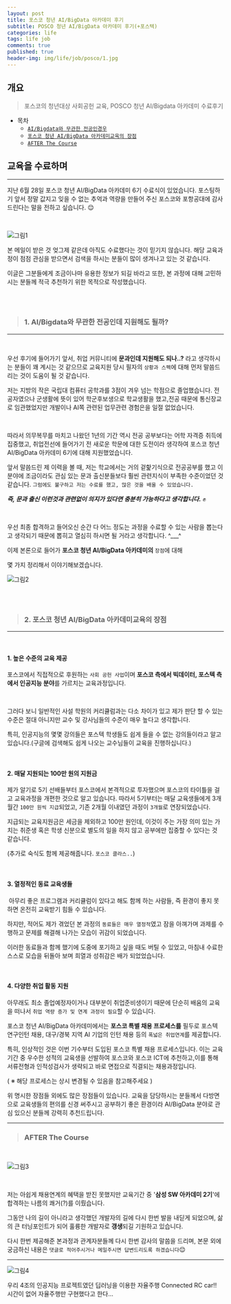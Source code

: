 ```yaml
---
layout: post
title: 포스코 청년 AI/BigData 아카데미 후기
subtitle: POSCO 청년 AI/BigData 아카데미 후기(+포스텍)
categories: life
tags: life job
comments: true
published: true
header-img: img/life/job/posco/1.jpg
---
```


## 개요
> 포스코의 청년대상 사회공헌 교육, POSCO 청년 AI/Bigdata 아카데미 수료후기
  
- 목차
	- [`AI/Bigdata와 무관한 전공인경우`](#1.-AI/Bigdata와-무관한-전공인데-지원해도-될까?)
	- [`포스코 청년 AI/BigData 아카데미교육의 장점`](#2.-포스코-청년-AI/BigData-아카데미교육의-장점)
	- [`AFTER The Course`](#AFTER-The-Course)
  
## 교육을 수료하며
---
지난 6월 28일 포스코 청년 AI/BigData 아카데미 6기 수료식이 있었습니다. 포스팅하기 앞서 정말 값지고 잊을 수 없는 추억과 역량을 만들어 주신 포스코와 포항공대에 감사드린다는 말을 전하고 싶습니다. 😌

<br>



![그림1](/assets/img/life/job/posco/2.png)

본 메일이 받은 것 엊그제 같은데 아직도 수료했다는 것이 믿기지 않습니다. 해당 교육과정이 점점 관심을 받으면서 검색을 하시는 분들이 많이 생겨나고 있는 것 같습니다.

이글은 그분들에게 조금이나마 유용한 정보가 되길 바라고 또한, 본 과정에 대해 고민하시는 분들께 적극 추천하기 위한 목적으로 작성했습니다.

<br><br>



> ### 1. AI/Bigdata와 무관한 전공인데 지원해도 될까?

---

<br>

우선 후기에 들어가기 앞서, 취업 커뮤니티에 **문과인데 지원해도 되나..?** 라고 생각하시는 분들이 꽤 계시는 것 같으므로 교육지원 당시 필자의 `상황과 스펙`에 대해 먼저 말씀드리는 것이 도움이 될 것 같습니다.

저는 지방의 작은 국립대 컴퓨터 공학과를 3점이 겨우 넘는 학점으로 졸업했습니다. 전공자였으나 군생활에 뜻이 있어 학군후보생으로 학교생활을 했고,전공 때문에 통신장교로 임관했었지만 개발이나 AI쪽 관련된 업무관련 경험은을 일절 없었습니다.

<br>

따라서 의무복무를 마치고 나왔던 1년의 기간 역시 전공 공부보다는 어학 자격증 취득에 집중했고, 취업전선에 들어가기 전 새로운 학문에 대한 도전이라 생각하여 포스코 청년 AI/BigData 아카데미 6기에 대해 지원했었습니다.

앞서 말씀드린 제 이력을 볼 때, 저는 학교에서는 거의 겉핥기식으로 전공공부를 했고 이 분야에 조금이라도 관심 있는 문과 출신분들보다 훨씬 관련지식이 부족한 수준이었던 것 같습니다. `그럼에도 불구하고 저는 수료를 했고, 많은 것을 배울 수 있었습니다.`

_**즉, 문과 출신 이런것과 관련없이 의지가 있다면 충분히 가능하다고 생각합니다.**_	&#9994;

<br>

우선 최종 합격하고 들어오신 순간 다 어느 정도는 과정을 수료할 수 있는 사람을 뽑는다고 생각되기 때문에 뽑히고 열심히 하시면 될 거라고 생각합니다. ^___^

이제 본론으로 들어가 **포스코 청년 AI/BigData 아카데미의** `장점`에 대해

몇 가지 정리해서 이야기해보겠습니다.

![그림2](/assets/img/life/job/posco/1.jpg)

<br><br>

> ### 2. 포스코 청년 AI/BigData 아카데미교육의 장점

---
<br>

#### **1\. 높은 수준의 교육 제공** 

포스코에서 직접적으로 후원하는 `사회 공헌 사업`이며 **포스코 측에서 빅데이터, 포스텍 측에서 인공지능 분야**를 가르치는 교육과정입니다.

<br>

그러다 보니 일반적인 사설 학원의 커리큘럼과는 다소 차이가 있고 제가 판단 할 수 있는 수준은 절대 아니지만 교수 및 강사님들의 수준이 매우 높다고 생각합니다.

특히, 인공지능의 몇몇 강의들은 포스텍 학생들도 쉽게 들을 수 없는 강의들이라고 알고 있습니다.(구글에 검색해도 쉽게 나오는 교수님들이 교육을 진행하십니다.)

<br>

#### **2\. 매달 지원되는 100만 원의 지원금**

제가 알기로 5기 선배들부터 포스코에서 본격적으로 투자했으며 포스코의 타이틀을 걸고 교육과정을 개편한 것으로 알고 있습니다. 따라서 5기부터는 매달 교육생들에게 3개월간 `100만 원씩 지급`되었고, 기존 2개월 이내였던 과정이 `3개월`로 연장되었습니다.

지급되는 교육지원금은 세금을 제외하고 100만 원인데, 이것이 주는 가장 의미 있는 가치는 취준생 혹은 학생 신분으로 별도의 일을 하지 않고 공부에만 집중할 수 있다는 것 같습니다.

(추가로 숙식도 함께 제공해줍니다. `포스코 클라스..`)

<br>

#### **3\. 열정적인 동료 교육생들**

 아무리 좋은 프로그램과 커리큘럼이 있다고 해도 함께 하는 사람들, 즉 환경이 좋지 못하면 온전히 교육받기 힘들 수 있습니다.

하지만, 적어도 제가 겪었던 본 과정의 `동료들은 매우 열정적`였고 잠을 아껴가며 과제를 수행하고 문제를 해결해 나가는 모습이 귀감이 되었습니다.

이러한 동료들과 함께 했기에 도중에 포기하고 싶을 때도 버틸 수 있었고, 마침내 수료한 스스로 모습을 뒤돌아 보며 희열과 성취감은 배가 되었었습니다.

<br>

#### **4\. 다양한 취업 활동 지원**

아무래도 최소 졸업예정자이거나 대부분이 취업준비생이기 때문에 단순히 배움의 교육을 떠나서 `취업 역량 증가 및 연계 과정이 필요`할 수 있습니다.

포스코 청년 AI/BigData 아카데미에서는 **포스코 특별 채용 프로세스를** 필두로 포스텍 연구인턴 채용, 대구/경북 지역 AI 기업의 인턴 채용 등의 `폭넓은 취업연계`를 제공합니다.

특히, 인상적인 것은 이번 기수부터 도입된 포스코 특별 채용 프로세스입니다. 이는 교육기간 중 우수한 성적의 교육생을 선발하여 포스코와 포스코 ICT에 추천하고,이를 통해 서류전형과 인적성검사가 생략되고 바로 면접으로 직결되는 채용과정입니다.

( ※ 해당 프로세스는 상시 변경될 수 있음을 참고해주세요 )

위 명시한 장점들 외에도 많은 장점들이 있습니다. 교육을 담당하시는 분들께서 다방면으로 교육생들의 편의를 신경 써주시고 공부하기 좋은 환경이라 AI/BigData 분야로 관심 있으신 분들께 강력히 추천드립니다.

---

> ### AFTER The Course

<br>

![그림3](/assets/img/life/job/posco/3.jpg)

<br>

저는 아쉽게 채용연계의 혜택을 받진 못했지만 교육기간 중 '**삼성 SW 아카데미 2기**'에 합격하는 나름의 쾌거(?)를 이뤘습니다.

그동안 나의 길이 아니라고 생각했던 개발자의 길에 다시 한번 발을 내딛게 되었으며, 삶의 큰 터닝포인트가 되어 훌륭한 개발자로 **갱생**되길 기원하고 있습니다.

다시 한번 제공해준 본과정과 관계자분들께 다시 한번 감사의 말씀을 드리며, 본문 외에 궁금하신 내용은 `댓글로 적어주시거나 메일주시면 답변드리도록 하겠습니다`😌

--- 

![그림4](/assets/img/life/job/posco/4.jpg)

우리 4조의 인공지능 프로젝트였던 딥러닝을 이용한 자율주행 Connected RC car!! 시간이 없어 자율주행만 구현했다고 한다...